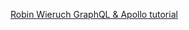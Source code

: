 [Robin Wieruch GraphQL & Apollo tutorial](https://www.robinwieruch.de/react-graphql-apollo-tutorial/)
